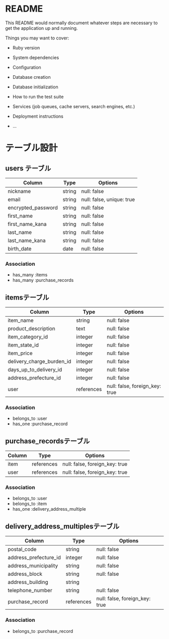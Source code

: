 # README

This README would normally document whatever steps are necessary to get the
application up and running.

Things you may want to cover:

* Ruby version

* System dependencies

* Configuration

* Database creation

* Database initialization

* How to run the test suite

* Services (job queues, cache servers, search engines, etc.)

* Deployment instructions

* ...
# テーブル設計

## users テーブル

| Column                       | Type   | Options                   |
| ---------------------------- | ------ | ------------------------- |  
| nickname                     | string | null: false               |
| email                        | string | null: false, unique: true |
| encrypted_password           | string | null: false               |
| first_name                   | string | null: false               |
| first_name_kana              | string | null: false               |
| last_name                    | string | null: false               |
| last_name_kana               | string | null: false               |
| birth_date                   | date   | null: false               |


### Association
- has_many :items
- has_many :purchase_records

## itemsテーブル

| Column                     | Type       | Options                        |
| -------------------------- | ---------- | -------------------------------|
| item_name                  | string     | null: false                    |
| product_description        | text       | null: false                    |
| item_category_id           | integer    | null: false                    |
| item_state_id              | integer    | null: false                    |
| item_price                 | integer    | null: false                    |
| delivery_charge_burden_id  | integer    | null: false                    |
| days_up_to_delivery_id     | integer    | null: false                    |
| address_prefecture_id      | integer    | null: false                    |
| user                       | references | null: false, foreign_key: true |

### Association
- belongs_to :user
- has_one :purchase_record


## purchase_recordsテーブル

| Column           | Type       | Options                        |
| ---------------- | ---------- | ------------------------------ |
| item             | references | null: false, foreign_key: true |
| user             | references | null: false, foreign_key: true |

### Association
- belongs_to :user
- belongs_to :item
- has_one :delivery_address_multiple


## delivery_address_multiplesテーブル
| Column                  | Type       | Options                        |
| ----------------------- | ---------- | ------------------------------ |
| postal_code             | string     | null: false                    |
| address_prefecture_id   | integer    | null: false                    |
| address_municipality    | string     | null: false                    |
| address_block           | string     | null: false                    |
| address_building        | string     |                                |
| telephone_number        | string     | null: false                    |
| purchase_record         | references | null: false, foreign_key: true |

### Association
- belongs_to :purchase_record
